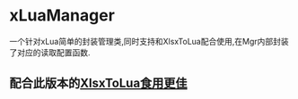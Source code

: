 # xLuaManager
一个针对xLua简单的封装管理类,同时支持和XlsxToLua配合使用,在Mgr内部封装了对应的读取配置函数.

## 配合此版本的[XlsxToLua食用更佳](https://github.com/zxsean/XlsxToLua)
